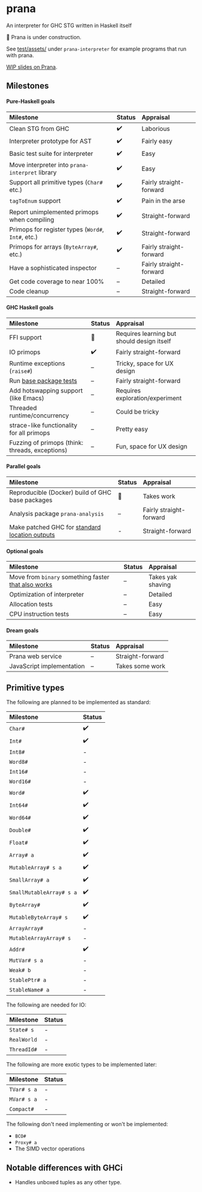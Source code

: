 # prana

An interpreter for GHC STG written in Haskell itself

:construction: Prana is under construction.

See
[test/assets/](https://github.com/chrisdone/prana/tree/master/prana-interpreter/test/assets)
under `prana-interpreter` for example programs that run with prana.

[WIP slides on Prana](https://chrisdone.com/pdfs/prana.pdf).

## Milestones

#### Pure-Haskell goals

|Milestone|Status|Appraisal|
|:---|:---|:---|
|Clean STG from GHC|  :heavy_check_mark: | Laborious |
|Interpreter prototype for AST| :heavy_check_mark: | Fairly easy |
|Basic test suite for interpreter| :heavy_check_mark: | Easy |
|Move interpreter into `prana-interpret` library| :heavy_check_mark: | Easy |
|Support all primitive types (`Char#` etc.)| :heavy_check_mark: | Fairly straight-forward |
|`tagToEnum` support| :heavy_check_mark: | Pain in the arse |
|Report unimplemented primops when compiling| :heavy_check_mark: | Straight-forward |
|Primops for register types (`Word#`, `Int#`, etc.)| :heavy_check_mark: | Straight-forward |
|Primops for arrays (`ByteArray#`, etc.)| :heavy_check_mark: | Fairly straight-forward |
|Have a sophisticated inspector| – | Fairly straight-forward |
|Get code coverage to near 100%| – | Detailed |
|Code cleanup| – | Straight-forward |

#### GHC Haskell goals

|Milestone|Status|Appraisal|
|:---|:---|:---|
|FFI support| :construction: | Requires learning but should design itself |
|IO primops| :heavy_check_mark: | Fairly straight-forward |
|Runtime exceptions (`raise#`)| – | Tricky, space for UX design |
|Run [base package tests](https://github.com/ghc/packages-base/tree/master/tests) | – | Fairly straight-forward |
|Add hotswapping support (like Emacs)| – | Requires exploration/experiment |
|Threaded runtime/concurrency| – | Could be tricky |
|strace-like functionality for all primops| – | Pretty easy |
|Fuzzing of primops (think: threads, exceptions)| – | Fun, space for UX design |

#### Parallel goals

|Milestone|Status|Appraisal|
|:---|:---|:---|
|Reproducible (Docker) build of GHC base packages| :construction: | Takes work |
|Analysis package `prana-analysis`| – | Fairly straight-forward |
|Make patched GHC for [standard location outputs](https://github.com/grin-tech/ghc-grin/blob/ea00b4ed18e2977dabb9c41ddcc28699ea96a85a/ghc-8.6.2.patch) | - | Straight-forward |

#### Optional goals

|Milestone|Status|Appraisal|
|:---|:---|:---|
|Move from `binary` something faster [that also works](https://github.com/minad/persist/issues/4)| – | Takes yak shaving |
|Optimization of interpreter| – | Detailed |
|Allocation tests| – | Easy |
|CPU instruction tests| – | Easy |

#### Dream goals

|Milestone|Status|Appraisal|
|:---|:---|:---|
|Prana web service| – | Straight-forward |
|JavaScript implementation| – | Takes some work |

## Primitive types

The following are planned to be implemented as standard:

|Milestone|Status|
|:---|:---|
|`Char#`|:heavy_check_mark:|
|`Int#`|:heavy_check_mark:|
|`Int8#`|-|
|`Word8#`|-|
|`Int16#`|-|
|`Word16#`|-|
|`Word#`|:heavy_check_mark:|
|`Int64#`|:heavy_check_mark:|
|`Word64#`|:heavy_check_mark:|
|`Double#`|:heavy_check_mark:|
|`Float#`|:heavy_check_mark:|
|`Array# a`|:heavy_check_mark:|
|`MutableArray# s a`|:heavy_check_mark:|
|`SmallArray# a`|:heavy_check_mark:|
|`SmallMutableArray# s a`|:heavy_check_mark:|
|`ByteArray#`|:heavy_check_mark:|
|`MutableByteArray# s`|:heavy_check_mark:|
|`ArrayArray#`|-|
|`MutableArrayArray# s`|-|
|`Addr#`|:heavy_check_mark:|
|`MutVar# s a`|-|
|`Weak# b`|-|
|`StablePtr# a`|-|
|`StableName# a`|-|

The following are needed for IO:

|Milestone|Status|
|:---|:---|
|`State# s`|-|
|`RealWorld`|-|
|`ThreadId#`|-|

The following are more exotic types to be implemented later:

|Milestone|Status|
|:---|:---|
|`TVar# s a`|-|
|`MVar# s a`|-|
|`Compact#`|-|

The following don't need implementing or won't be implemented:

* `BCO#`
* `Proxy# a`
* The SIMD vector operations

## Notable differences with GHCi

* Handles unboxed tuples as any other type.
